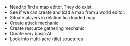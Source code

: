 * Need to find a map editor. They do exist.
* See if we can create and load a map from a world editor. 
* Situate players in relation to a loaded map.
* Create attack mechanic
* Create resource gathering mechanic
* Create very basic AI 
* Look into multi-acre (tile) structures
